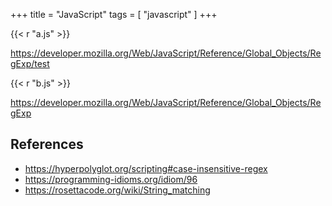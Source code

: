 +++
title = "JavaScript"
tags = [ "javascript" ]
+++

{{< r "a.js" >}}

<https://developer.mozilla.org/Web/JavaScript/Reference/Global_Objects/RegExp/test>

{{< r "b.js" >}}

<https://developer.mozilla.org/Web/JavaScript/Reference/Global_Objects/RegExp>

## References

- <https://hyperpolyglot.org/scripting#case-insensitive-regex>
- <https://programming-idioms.org/idiom/96>
- <https://rosettacode.org/wiki/String_matching>

